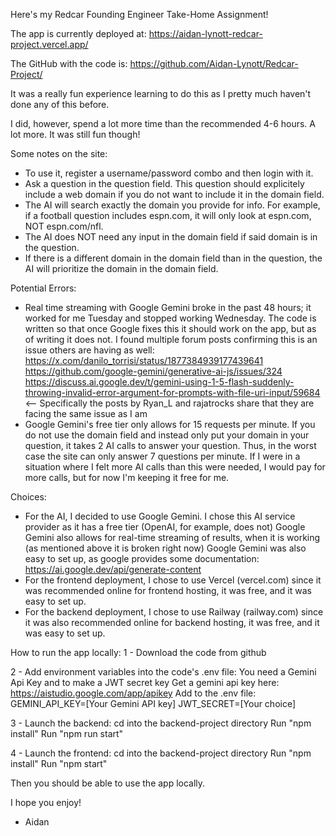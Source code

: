 Here's my Redcar Founding Engineer Take-Home Assignment! 

The app is currently deployed at: https://aidan-lynott-redcar-project.vercel.app/

The GitHub with the code is: https://github.com/Aidan-Lynott/Redcar-Project/

It was a really fun experience learning to do this as I pretty much haven't done any of this before. 

I did, however, spend a lot more time than the recommended 4-6 hours. A lot more. It was still fun though!

Some notes on the site:
- To use it, register a username/password combo and then login with it.
- Ask a question in the question field. This question should explicitely include a web domain if you do not want to include it in the domain field.
- The AI will search exactly the domain you provide for info. For example, if a football question includes espn.com, it will only look at espn.com, NOT espn.com/nfl.
- The AI does NOT need any input in the domain field if said domain is in the question.
- If there is a different domain in the domain field than in the question, the AI will prioritize the domain in the domain field.

Potential Errors:
- Real time streaming with Google Gemini broke in the past 48 hours; it worked for me Tuesday and stopped working Wednesday.
The code is written so that once Google fixes this it should work on the app, but as of writing it does not.
I found multiple forum posts confirming this is an issue others are having as well:
https://x.com/danilo_torrisi/status/1877384939177439641
https://github.com/google-gemini/generative-ai-js/issues/324
https://discuss.ai.google.dev/t/gemini-using-1-5-flash-suddenly-throwing-invalid-error-argument-for-prompts-with-file-uri-input/59684 <-- Specifically the posts by Ryan_L and rajatrocks share that they are facing the same issue as I am
- Google Gemini's free tier only allows for 15 requests per minute.
If you do not use the domain field and instead only put your domain in your question, it takes 2 AI calls to answer your question.
Thus, in the worst case the site can only answer 7 questions per minute.
If I were in a situation where I felt more AI calls than this were needed, I would pay for more calls, but for now I'm keeping it free for me.

Choices:
- For the AI, I decided to use Google Gemini. I chose this AI service provider as it has a free tier (OpenAI, for example, does not)
Google Gemini also allows for real-time streaming of results, when it is working (as mentioned above it is broken right now)
Google Gemini was also easy to set up, as google provides some documentation: https://ai.google.dev/api/generate-content
- For the frontend deployment, I chose to use Vercel (vercel.com) since it was recommended online for frontend hosting, it was free, and it was easy to set up.
- For the backend deployment, I chose to use Railway (railway.com) since it was also recommended online for backend hosting, it was free, and it was easy to set up.

How to run the app locally:
1 - Download the code from github
  
2 - Add environment variables into the code's .env file:
You need a Gemini Api Key and to make a JWT secret key
Get a gemini api key here: https://aistudio.google.com/app/apikey
Add to the .env file:
GEMINI_API_KEY=[Your Gemini API key]
JWT_SECRET=[Your choice]

3 - Launch the backend:
cd into the backend-project directory
Run "npm install"
Run "npm run start"

4 - Launch the frontend:
cd into the backend-project directory
Run "npm install"
Run "npm start"

Then you should be able to use the app locally.

I hope you enjoy!

- Aidan


